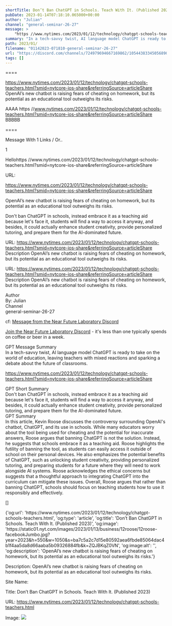 ```yaml
---
shortTitle: Don’t Ban ChatGPT in Schools. Teach With It. (Published 2023)
pubDate: 2023-01-14T07:18:10.065000+00:00
author: "Julian"
channel: "general-seminar-26-27"
message: >
    "https //www.nytimes.com/2023/01/12/technology/chatgpt-schools-teachers.html?smid=nytcore-ios-share&referringSource=articleShare"
summary: "In a tech-savvy twist, AI language model ChatGPT is ready to take on the world of education, leaving teachers with mixed reactions and sparking a debate about the future of classrooms."
path: 2023/01/
filename: "01142023-071810-general-seminar-26-27"
url: "https://discord.com/channels/724979694667169862/1054438334505689099/1063718654061068318"
tags: []
---
```

====

https://www.nytimes.com/2023/01/12/technology/chatgpt-schools-teachers.html?smid=nytcore-ios-share&referringSource=articleShare
OpenAI’s new chatbot is raising fears of cheating on homework, but its potential as an educational tool outweighs its risks.
<!-- 

 -->

AAAA https //www.nytimes.com/2023/01/12/technology/chatgpt-schools-teachers.html?smid=nytcore-ios-share&referringSource=articleShare BBBBB

====
<div class="metadata-title-header pt-3 pb-3 pl-2">Message  With 1 Links / Or..</div>    
<div class="human-content-container">  


<p>1</p>
<div style="font-family: var(--font-family-peak);">Hellohttps //www.nytimes.com/2023/01/12/technology/chatgpt-schools-teachers.html?smid=nytcore-ios-share&referringSource=articleShare</div>

URL: <p>https://www.nytimes.com/2023/01/12/technology/chatgpt-schools-teachers.html?smid=nytcore-ios-share&referringSource=articleShare</p>
<p>OpenAI’s new chatbot is raising fears of cheating on homework, but its potential as an educational tool outweighs its risks.</p>  <!-- Example: Display each item in a paragraph -->
<p>Don't ban ChatGPT in schools, instead embrace it as a teaching aid because let's face it, students will find a way to access it anyway, and besides, it could actually enhance student creativity, provide personalized tutoring, and prepare them for the AI-dominated future.</p>




URL: https://www.nytimes.com/2023/01/12/technology/chatgpt-schools-teachers.html?smid=nytcore-ios-share&referringSource=articleShare
Description OpenAI’s new chatbot is raising fears of cheating on homework, but its potential as an educational tool outweighs its risks.

</div>

<div class="bg-blue-300 p-4 rounded-md mb-4">

URL: https://www.nytimes.com/2023/01/12/technology/chatgpt-schools-teachers.html?smid=nytcore-ios-share&referringSource=articleShare
Description OpenAI’s new chatbot is raising fears of cheating on homework, but its potential as an educational tool outweighs its risks.

</div>

<div class="metadata-title-header pt-3 pb-3 pl-2">Author</div>    
<div class="bg-gray-200 p-4 rounded-md mb-4">   
By: Julian
</div>

<div class="metadata-title-header pt-3 pb-3 pl-2">Channel</div>    
<div class="bg-gray-200 p-4 rounded-md mb-4">   
general-seminar-26-27</span>
</div>

cf: <a href="">Message from the Near Future Laboratory Discord</a>

<a href="">Join the Near Future Laboratory Discord</a> - it's less than one typically spends on coffee or beer in a week. 

<div class="metadata-title-header pt-3 pb-3 pl-2">GPT Message Summary</div>    
<div class="robot-content-container">
In a tech-savvy twist, AI language model ChatGPT is ready to take on the world of education, leaving teachers with mixed reactions and sparking a debate about the future of classrooms.
</div>
</div>


<a href="https://www.nytimes.com/2023/01/12/technology/chatgpt-schools-teachers.html?smid=nytcore-ios-share&referringSource=articleShare">https://www.nytimes.com/2023/01/12/technology/chatgpt-schools-teachers.html?smid=nytcore-ios-share&referringSource=articleShare</a><br/>

<div class="metadata-title-header pt-3 pb-3 pl-2">GPT Short Summary</div>
<div class="robot-content-container">
Don't ban ChatGPT in schools, instead embrace it as a teaching aid because let's face it, students will find a way to access it anyway, and besides, it could actually enhance student creativity, provide personalized tutoring, and prepare them for the AI-dominated future.
</div>

<div class="metadata-title-header pt-3 pb-3 pl-2">GPT Summary</div>
<div class="robot-content-container">
In this article, Kevin Roose discusses the controversy surrounding OpenAI's chatbot, ChatGPT, and its use in schools. While many educators worry about the tool being used for cheating and the potential for inaccurate answers, Roose argues that banning ChatGPT is not the solution. Instead, he suggests that schools embrace it as a teaching aid. Roose highlights the futility of banning the tool, as students can easily access it outside of school on their personal devices. He also emphasizes the potential benefits of ChatGPT, such as unlocking student creativity, providing personalized tutoring, and preparing students for a future where they will need to work alongside AI systems. Roose acknowledges the ethical concerns but suggests that a thoughtful approach to integrating ChatGPT into the curriculum can mitigate these issues. Overall, Roose argues that rather than banning ChatGPT, schools should focus on teaching students how to use it responsibly and effectively.
</div>

<!-- Summary:  OpenAI’s new chatbot is raising fears of cheating on homework, but its potential as an educational tool outweighs its risks . The New York Times: Don’t Ban ChatGPT in Schools. Teach With It. -->

[]

<div class="bg-gray-400"> {'og:url': 'https://www.nytimes.com/2023/01/12/technology/chatgpt-schools-teachers.html', 'og:type': 'article', 'og:title': 'Don’t Ban ChatGPT in Schools. Teach With It. (Published 2023)', 'og:image': 'https://static01.nyt.com/images/2023/01/13/business/12roose/12roose-facebookJumbo.jpg?year=2023&h=550&w=1050&s=ba7c5a2c7d15e80592aea6fbde85064dac4b1f4aa5da8d66aaba5b09326884fb&k=ZQJBKqZ0VN', 'og:image:alt': '', 'og:description': 'OpenAI’s new chatbot is raising fears of cheating on homework, but its potential as an educational tool outweighs its risks.'} </div>

Description: OpenAI’s new chatbot is raising fears of cheating on homework, but its potential as an educational tool outweighs its risks.

Site Name: 

Title: Don’t Ban ChatGPT in Schools. Teach With It. (Published 2023)

URL: https://www.nytimes.com/2023/01/12/technology/chatgpt-schools-teachers.html

Image: <img src="https://static01.nyt.com/images/2023/01/13/business/12roose/12roose-facebookJumbo.jpg?year=2023&h=550&w=1050&s=ba7c5a2c7d15e80592aea6fbde85064dac4b1f4aa5da8d66aaba5b09326884fb&k=ZQJBKqZ0VN" width="" height=""/>


